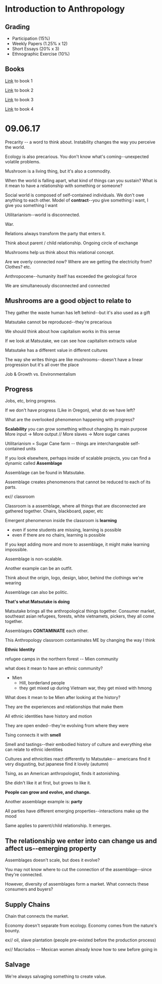 # Introduction to Anthropology

## Grading

- Participation (15%)
- Weekly Papers (1.25% x 12)
- Short Essays (20% x 3)
- Ethnographic Exercise (10%)

## Books

[Link](http://seminarnyc.com/sites/default/files/temp/mushroom.pdf) to book 1

[Link](https://www.mercerislandschools.org/cms/lib3/WA01001855/Centricity/Domain/640/Ta-Nehisi%20Coates%20PDF.pdf) to book 2

[Link](http://www.unc.edu/~redfield/publications/assets/redfield%20ca%20crisis.pdf) to book 3

[Link]() to book 4

# 09.06.17

Precarity -- a word to think about. Instability changes the way you perceive the world.

Ecology is also precarious. You don't know what's coming--unexpected volatile problems.

Mushroom is a living thing, but it's also a commodity.

When the world is falling apart, what kind of things can you sustain? What is it mean to have a relationship with something or someone?

Social world is composed of self-contained individuals. We don't owe anything to each other.
Model of **contract**--you give something i want, I give you something I want

Utilitarianism--world is disconnected. 

War.

Relations always transform the party that enters it.

Think about parent / child relationship. Ongoing circle of exchange

Mushrooms help us think about this relational concept.

Are we overly connected now? Where are we getting the electricity from? Clothes? etc.

Anthropocene--humanity itself has exceeded the geological force

We are simultaneously disconnected and connected

## Mushrooms are a good object to relate to

They gather the waste human has left behind--but it's also used as a gift

Matsutake cannot be reproduced--they're precarious

We should think about how capitalism works in this sense

If we look at Matsutake, we can see how capitalism extracts value

Matsutake has a different value in different cultures

The way she writes things are like mushrooms--doesn't have a linear progression but it's all over the place

Job & Growth vs. Environmentalism

## Progress

Jobs, etc, bring progress.

If we don't have progress (Like in Oregon), what do we have left?

What are the overlooked phenomenon happening with progress?

**Scalability** you can grow something without changing its main purpose
More input -> More output // More slaves -> More sugar canes

Utilitarianism = Sugar Cane farm -- things are interchangeable self-contained units

If you look elsewhere, perhaps inside of scalable projects, you can find a dynamic called **Assemblage**

Assemblage can be found in Matsutake. 

Assemblage creates phenomenons that cannot be reduced to each of its parts.

ex// classroom

Classroom is a assemblage, where all things that are disconnected are gathered together. 
Chairs, blackboard, paper, etc

Emergent phenomenon inside the classroom is **learning**
- even if some students are missing, learning is possible
- even if there are no chairs, learning is possible

If you kept adding more and more to assemblage, it might make learning impossible.

Assemblage is non-scalable.

Another example can be an outfit.

Think about the origin, logo, design, labor, behind the clothings we're wearing

Assemblage can also be politic. 

**That's what Matsutake is doing**

Matsutake brings all the anthropological things together.
Consumer market, southeast asian refugees, forests, white vietnamets, pickers, they all come together.

Assemblages **CONTAMINATE** each other.

This Anthropology classroom contaminates ME by changing the way I think

**Ethnic Identity**

refugee camps in the northern forest -- Mien community

what does it mean to have an ethnic community?

- Mien
    - Hill, borderland people
    - they get mixed up during Vietnam war, they get mixed with hmong

What does it mean to be Mien after looking at the history?

They are the experiences and relationships that make them

All ethnic identities have history and motion

They are open ended--they're evolving from where they were

Tsing connects it with **smell**

Smell and tastings--their embodied history of culture and everything else can relate to ethnic identities

Cultures and ethnicities react differently to Matsutake--
americans find it very disgusting, but japanese find it lovely (autumn)

Tsing, as an American anthropologist, finds it astonishing.

She didn't like it at first, but grows to like it.

**People can grow and evolve, and change.**

Another assemblage example is: **party**

All parties have different emerging properties--interactions make up the mood

Same applies to parent/child relationship. It emerges.

## The relationship we enter into can change us and affect us--emerging property

Assemblages doesn't scale, but does it evolve?

You may not know where to cut the connection of the assemblage--since they're connected.

However, diversity of assemblages form a market. What connects these consumers and buyers? 

## Supply Chains

Chain that connects the market. 

Economy doesn't separate from ecology. Economy comes from the nature's bounty.

ex// oil, slave plantation (people pre-existed before the production process)

ex// Macriados -- Mexican women already know how to sew before going in

## Salvage

We're always salvaging something to create value.

